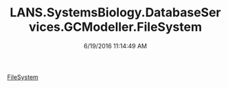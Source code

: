 ﻿---
title: LANS.SystemsBiology.DatabaseServices.GCModeller.FileSystem
date: 6/19/2016 11:14:49 AM
---

[FileSystem](T-LANS.SystemsBiology.DatabaseServices.GCModeller.FileSystem.FileSystem.html)
